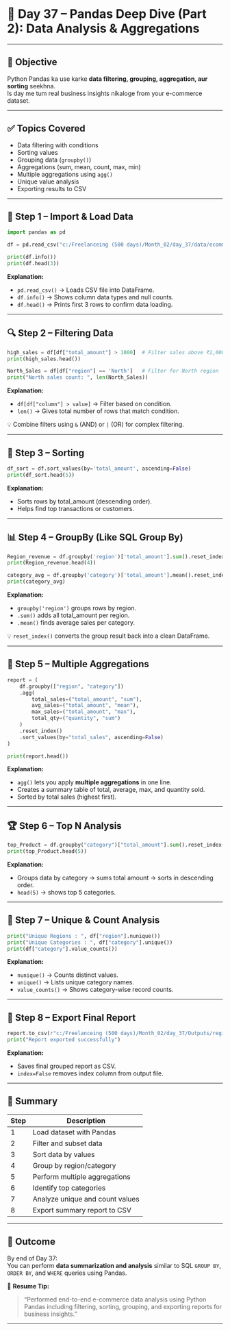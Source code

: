 
# 📅 Day 37 – Pandas Deep Dive (Part 2): Data Analysis & Aggregations

---

## 🎯 Objective

Python Pandas ka use karke **data filtering, grouping, aggregation, aur sorting** seekhna.  
Is day me tum real business insights nikaloge from your e-commerce dataset.

---

## ✅ Topics Covered

- Data filtering with conditions  
- Sorting values  
- Grouping data (`groupby()`)  
- Aggregations (sum, mean, count, max, min)  
- Multiple aggregations using `agg()`  
- Unique value analysis  
- Exporting results to CSV  

---

## 🧩 Step 1 – Import & Load Data

```python
import pandas as pd

df = pd.read_csv("c:/Freelanceing (500 days)/Month_02/day_37/data/ecommerce_sales_34500.csv")

print(df.info())
print(df.head(3))
```

**Explanation:**  
- `pd.read_csv()` → Loads CSV file into DataFrame.  
- `df.info()` → Shows column data types and null counts.  
- `df.head()` → Prints first 3 rows to confirm data loading.  

---

## 🔍 Step 2 – Filtering Data

```python
high_sales = df[df["total_amount"] > 1000]  # Filter sales above ₹1,000
print(high_sales.head())

North_Sales = df[df["region"] == 'North']   # Filter for North region
print("North sales count: ", len(North_Sales))
```

**Explanation:**  
- `df[df["column"] > value]` → Filter based on condition.  
- `len()` → Gives total number of rows that match condition.  

💡 Combine filters using `&` (AND) or `|` (OR) for complex filtering.

---

## 🔢 Step 3 – Sorting

```python
df_sort = df.sort_values(by='total_amount', ascending=False)
print(df_sort.head(5))
```

**Explanation:**  
- Sorts rows by total_amount (descending order).  
- Helps find top transactions or customers.

---

## 📊 Step 4 – GroupBy (Like SQL Group By)

```python
Region_revenue = df.groupby('region')['total_amount'].sum().reset_index()
print(Region_revenue.head(4))

category_avg = df.groupby('category')['total_amount'].mean().reset_index()
print(category_avg)
```

**Explanation:**  
- `groupby('region')` groups rows by region.  
- `.sum()` adds all total_amount per region.  
- `.mean()` finds average sales per category.

💡 `reset_index()` converts the group result back into a clean DataFrame.

---

## 🧮 Step 5 – Multiple Aggregations

```python
report = (
    df.groupby(["region", "category"])
    .agg(
        total_sales=("total_amount", "sum"),
        avg_sales=("total_amount", "mean"),
        max_sales=("total_amount", "max"),
        total_qty=("quantity", "sum")
    )
    .reset_index()
    .sort_values(by="total_sales", ascending=False)
)

print(report.head())
```

**Explanation:**  
- `agg()` lets you apply **multiple aggregations** in one line.  
- Creates a summary table of total, average, max, and quantity sold.  
- Sorted by total sales (highest first).

---

## 🏆 Step 6 – Top N Analysis

```python
top_Product = df.groupby("category")["total_amount"].sum().reset_index().sort_values(by="total_amount", ascending=False)
print(top_Product.head(5))
```

**Explanation:**  
- Groups data by category → sums total amount → sorts in descending order.  
- `head(5)` → shows top 5 categories.

---

## 🔢 Step 7 – Unique & Count Analysis

```python
print("Unique Regions : ", df["region"].nunique())
print("Unique Categories : ", df["category"].unique())
print(df["category"].value_counts())
```

**Explanation:**  
- `nunique()` → Counts distinct values.  
- `unique()` → Lists unique category names.  
- `value_counts()` → Shows category-wise record counts.

---

## 💾 Step 8 – Export Final Report

```python
report.to_csv(r"c:/Freelanceing (500 days)/Month_02/day_37/Outputs/region_category_sales.csv", index=False)
print("Report exported successfully")
```

**Explanation:**  
- Saves final grouped report as CSV.  
- `index=False` removes index column from output file.

---

## 🧠 Summary

| Step | Description |
|------|--------------|
| 1 | Load dataset with Pandas |
| 2 | Filter and subset data |
| 3 | Sort data by values |
| 4 | Group by region/category |
| 5 | Perform multiple aggregations |
| 6 | Identify top categories |
| 7 | Analyze unique and count values |
| 8 | Export summary report to CSV |

---

## 🌟 Outcome

By end of Day 37:  
You can perform **data summarization and analysis** similar to SQL `GROUP BY`, `ORDER BY`, and `WHERE` queries using Pandas.

💼 **Resume Tip:**  
> “Performed end-to-end e-commerce data analysis using Python Pandas including filtering, sorting, grouping, and exporting reports for business insights.”

---
